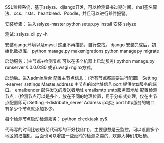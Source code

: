SSL监控系统，基于sslyze、djiango开发，可以检测证书过期时间、sha1签名算法、ccs、hsts、heartbleed、Poodle。并且可以进行邮件报警。

安装步骤：
进入sslyze-master
  python setup.py install  安装 sslyze
  
测试: sslyze_cli.py -h


安装django环境以及mysql 这里不再描述，自行查找。
django 安装完成后，初始化数据库。
python manage.py makemigrations
python manage.py migrate


启动服务：(主节点+检测节点 可以在多个机器上启动服务)
python manage.py runserver 0.0.0.0:80 
或者uwsgi+nginx方式。



启动后。进入admin后台
配置主节点信息：（所有节点都需要进行配置）
Setting ->server_settings
	Master address 主节点的ip地址信息
	port 提供http服务的端口。
	emailsender 邮件发送的发送者地址
	emailsmtp  smtp服务器地址
配置检测节点：(检测节点可以是多个，放在不同的地理位置，用于分布式处理，仅在主节点配置即可)
	Setting ->distribute_server
		Address ip地址
		port    http服务的端口
	有多少个节点就添加多少。
  
 
每个检测节点启动检测服务：
python checktask.py&

代码写的时间比较短(给代码写的不好找借口)，主要思想是云监控，可以设置多个地区的扫描机，后面也可以增加一些延时的检测之类的。欢迎大神们来吐槽。


    
    


